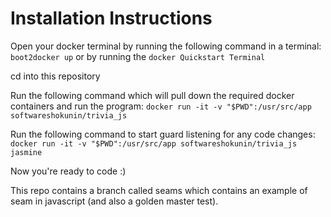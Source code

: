 Installation Instructions
===============

Open your docker terminal by running the following command in a terminal:
`boot2docker up` or by running the `docker Quickstart Terminal`

cd into this repository

Run the following command which will pull down the required docker containers and run the program:
`docker run -it -v "$PWD":/usr/src/app softwareshokunin/trivia_js`

Run the following command to start guard listening for any code changes:
`docker run -it -v "$PWD":/usr/src/app softwareshokunin/trivia_js jasmine`

Now you're ready to code :)

This repo contains a branch called seams which contains an example of seam in javascript (and also a golden master test).
